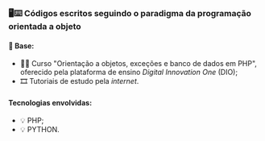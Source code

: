 ###                            🖥️⌨️ Códigos escritos seguindo o paradigma da programação orientada a objeto


#### 🎯 Base:
* 🚀🚀 Curso "Orientação a objetos, exceções e banco de dados em PHP", oferecido pela plataforma de ensino <i>Digital Innovation One</i> (DIO);
* 🎞️ Tutoriais de estudo pela <i>internet</i>.

#### Tecnologias envolvidas:
* 💡 PHP;
* 💡 PYTHON.
